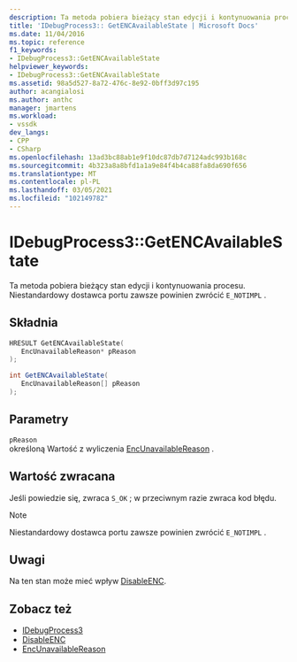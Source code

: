 ```yaml
---
description: Ta metoda pobiera bieżący stan edycji i kontynuowania procesu.
title: 'IDebugProcess3:: GetENCAvailableState | Microsoft Docs'
ms.date: 11/04/2016
ms.topic: reference
f1_keywords:
- IDebugProcess3::GetENCAvailableState
helpviewer_keywords:
- IDebugProcess3::GetENCAvailableState
ms.assetid: 98a5d527-8a72-476c-8e92-0bff3d97c195
author: acangialosi
ms.author: anthc
manager: jmartens
ms.workload:
- vssdk
dev_langs:
- CPP
- CSharp
ms.openlocfilehash: 13ad3bc88ab1e9f10dc87db7d7124adc993b168c
ms.sourcegitcommit: 4b323a8a8bfd1a1a9e84f4b4ca88fa8da690f656
ms.translationtype: MT
ms.contentlocale: pl-PL
ms.lasthandoff: 03/05/2021
ms.locfileid: "102149782"
---
```

# <a name="idebugprocess3getencavailablestate"></a>IDebugProcess3::GetENCAvailableState
Ta metoda pobiera bieżący stan edycji i kontynuowania procesu. Niestandardowy dostawca portu zawsze powinien zwrócić `E_NOTIMPL` .

## <a name="syntax"></a>Składnia

```cpp
HRESULT GetENCAvailableState(
   EncUnavailableReason* pReason
);
```

```csharp
int GetENCAvailableState(
   EncUnavailableReason[] pReason
);
```

## <a name="parameters"></a>Parametry
`pReason`\
określoną Wartość z wyliczenia [EncUnavailableReason](../../../extensibility/debugger/reference/encunavailablereason.md) .

## <a name="return-value"></a>Wartość zwracana
 Jeśli powiedzie się, zwraca `S_OK` ; w przeciwnym razie zwraca kod błędu.

> [!NOTE]
> Niestandardowy dostawca portu zawsze powinien zwrócić `E_NOTIMPL` .

## <a name="remarks"></a>Uwagi
 Na ten stan może mieć wpływ [DisableENC](../../../extensibility/debugger/reference/idebugprocess3-disableenc.md).

## <a name="see-also"></a>Zobacz też
- [IDebugProcess3](../../../extensibility/debugger/reference/idebugprocess3.md)
- [DisableENC](../../../extensibility/debugger/reference/idebugprocess3-disableenc.md)
- [EncUnavailableReason](../../../extensibility/debugger/reference/encunavailablereason.md)
